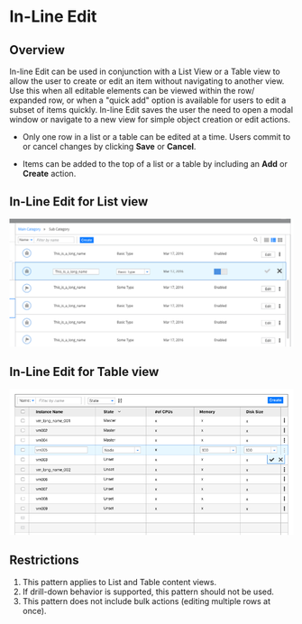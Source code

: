 # In-Line Edit

## Overview

In-line Edit can be used in conjunction with a List View or a Table view to allow the user to create or edit an item without navigating to another view.  Use this when all editable elements can be viewed within the row/ expanded row, or when a "quick add" option is available for users to edit a subset of items quickly. In-line Edit saves the user the need to open a modal window or navigate to a new view for simple object creation or edit actions.  

* Only one row in a list or a table can be edited at a time.  Users commit to or cancel changes by clicking **Save** or **Cancel**.

* Items can be added to the top of a list or a table by including an **Add** or **Create** action.  

## In-Line Edit for List view

![Image of List View](img/List_Edit_00.png)

## In-Line Edit for Table view

![Image of List View](img/Table_00.png)

## Restrictions
1. This pattern applies to List and Table content views.
2. If drill-down behavior is supported, this pattern should not be used.
3. This pattern does not include bulk actions (editing multiple rows at once).
